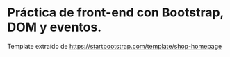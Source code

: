 # Práctica de front-end con Bootstrap, DOM y eventos.

Template extraído de https://startbootstrap.com/template/shop-homepage